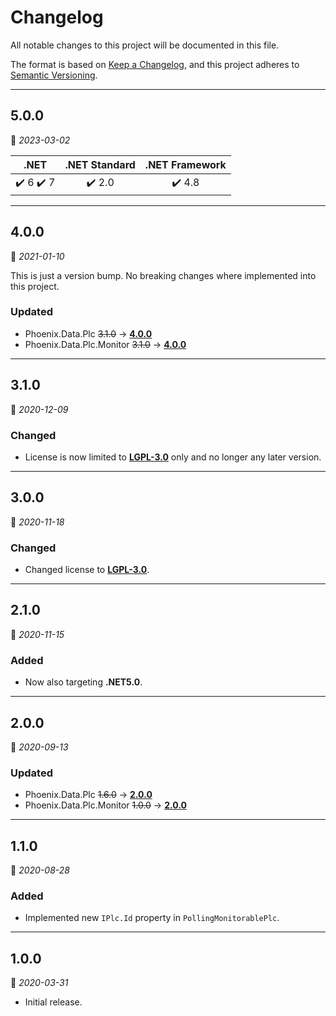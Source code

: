 ﻿# Changelog

All notable changes to this project will be documented in this file.

The format is based on [Keep a Changelog](https://keepachangelog.com/en/1.0.0/), and this project adheres to [Semantic Versioning](https://semver.org/spec/v2.0.0.html).
___

## 5.0.0

:calendar: _2023-03-02_

|                   .NET                    |     .NET Standard      |     .NET Framework     |
| :---------------------------------------: | :--------------------: | :--------------------: |
| :heavy_check_mark: 6 :heavy_check_mark: 7 | :heavy_check_mark: 2.0 | :heavy_check_mark: 4.8 |
___

## 4.0.0

:calendar: _2021-01-10_

This is just a version bump. No breaking changes where implemented into this project.

### Updated

- Phoenix.Data.Plc ~~3.1.0~~ → [**4.0.0**](..\..\Plc\⬙\CHANGELOG.md)
- Phoenix.Data.Plc.Monitor ~~3.1.0~~ → [**4.0.0**](..\..\Plc.Monitor\⬙\CHANGELOG.md)
___

## 3.1.0

:calendar: _2020-12-09_

### Changed

- License is now limited to [**LGPL-3.0**](https://www.gnu.org/licenses/lgpl-3.0.html) only and no longer any later version.
___

## 3.0.0

:calendar: _2020-11-18_

### Changed

- Changed license to [**LGPL-3.0**](https://www.gnu.org/licenses/lgpl-3.0.html).
___

## 2.1.0

:calendar: _2020-11-15_

### Added

- Now also targeting **.NET5.0**.
___

## 2.0.0

:calendar: _2020-09-13_

### Updated

- Phoenix.Data.Plc ~~1.6.0~~ → [**2.0.0**](..\..\Plc\⬙\CHANGELOG.md)
- Phoenix.Data.Plc.Monitor ~~1.0.0~~ → [**2.0.0**](..\..\Plc.Monitor\⬙\CHANGELOG.md)
___

## 1.1.0

:calendar: _2020-08-28_

### Added

- Implemented new `IPlc.Id` property in `PollingMonitorablePlc`.
___

## 1.0.0

:calendar: _2020-03-31_

- Initial release.